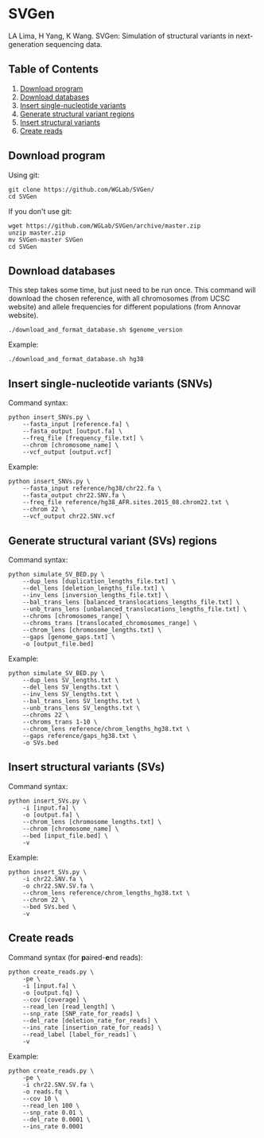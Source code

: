 # SVGen

LA Lima, H Yang, K Wang. SVGen: Simulation of structural variants in next-generation sequencing data.

<!--
![SVGen workflow](images/svgen_workflow.png?raw=true "SVGen workflow")
-->

## Table of Contents
1. [Download program](#download-program)
2. [Download databases](#databases)
3. [Insert single-nucleotide variants](#insert-SNVs)
4. [Generate structural variant regions](#generate-SVs)
5. [Insert structural variants](#insert-SVs)
6. [Create reads](#create-reads)

## Download program

Using git:

	git clone https://github.com/WGLab/SVGen/
	cd SVGen
	
If you don't use git:

	wget https://github.com/WGLab/SVGen/archive/master.zip
	unzip master.zip
	mv SVGen-master SVGen
	cd SVGen

## Download databases

This step takes some time, but just need to be run once. This command will download the chosen reference, with all chromosomes (from UCSC website) and allele frequencies for different populations (from Annovar website). 

<!-- After downloading, the files will be prepared (indexed...) -->
	

	
	./download_and_format_database.sh $genome_version
	
Example:
	
	
	./download_and_format_database.sh hg38
	
## Insert single-nucleotide variants (SNVs)

Command syntax:	

	python insert_SNVs.py \
        --fasta_input [reference.fa] \
        --fasta_output [output.fa] \
        --freq_file [frequency_file.txt] \
        --chrom [chromosome_name] \
        --vcf_output [output.vcf]
	

Example:

	python insert_SNVs.py \
        --fasta_input reference/hg38/chr22.fa \
        --fasta_output chr22.SNV.fa \
        --freq_file reference/hg38_AFR.sites.2015_08.chrom22.txt \
        --chrom 22 \
        --vcf_output chr22.SNV.vcf


## Generate structural variant (SVs) regions

Command syntax:

    python simulate_SV_BED.py \
        --dup_lens [duplication_lengths_file.txt] \
        --del_lens [deletion_lengths_file.txt] \
        --inv_lens [inversion_lengths_file.txt] \
        --bal_trans_lens [balanced_translocations_lengths_file.txt] \
        --unb_trans_lens [unbalanced_translocations_lengths_file.txt] \
        --chroms [chromosomes_range] \
        --chroms_trans [translocated_chromosomes_range] \
        --chrom_lens [chromosome_lengths.txt] \
        --gaps [genome_gaps.txt] \
        -o [output_file.bed]


Example:

    python simulate_SV_BED.py \
        --dup_lens SV_lengths.txt \
        --del_lens SV_lengths.txt \
        --inv_lens SV_lengths.txt \
        --bal_trans_lens SV_lengths.txt \
        --unb_trans_lens SV_lengths.txt \
        --chroms 22 \
        --chroms_trans 1-10 \
        --chrom_lens reference/chrom_lengths_hg38.txt \
        --gaps reference/gaps_hg38.txt \
        -o SVs.bed
        
## Insert structural variants (SVs)

Command syntax:

    python insert_SVs.py \
        -i [input.fa] \
        -o [output.fa] \
        --chrom_lens [chromosome_lengths.txt] \
        --chrom [chromosome_name] \
        --bed [input_file.bed] \
        -v
        
Example:

    python insert_SVs.py \
        -i chr22.SNV.fa \
        -o chr22.SNV.SV.fa \
        --chrom_lens reference/chrom_lengths_hg38.txt \
        --chrom 22 \
        --bed SVs.bed \
        -v

## Create reads

Command syntax (for **p**aired-**e**nd reads):

    python create_reads.py \
        -pe \
        -i [input.fa] \
        -o [output.fq] \
        --cov [coverage] \
        --read_len [read_length] \
        --snp_rate [SNP_rate_for_reads] \
        --del_rate [deletion_rate_for_reads] \
        --ins_rate [insertion_rate_for_reads] \
        --read_label [label_for_reads] \
        -v
        
Example:

    python create_reads.py \
        -pe \
        -i chr22.SNV.SV.fa \
        -o reads.fq \
        --cov 10 \
        --read_len 100 \
        --snp_rate 0.01 \
        --del_rate 0.0001 \
        --ins_rate 0.0001


	
